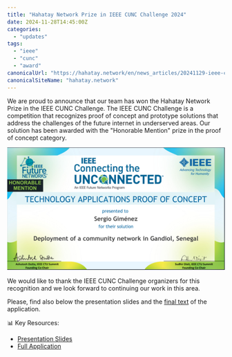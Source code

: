 ```yaml
---
title: "Hahatay Network Prize in IEEE CUNC Challenge 2024"
date: 2024-11-28T14:45:00Z
categories: 
  - "updates"
tags: 
  - "ieee"
  - "cunc"
  - "award"
canonicalUrl: "https://hahatay.network/en/news_articles/20241129-ieee-cunc-winners/" 
canonicalSiteName: "hahatay.network"
---
```


We are proud to announce that our team has won the Hahatay Network Prize in the IEEE CUNC Challenge. The IEEE CUNC Challenge is a competition that recognizes proof of concept and prototype solutions that address the challenges of the future internet in underserved areas. Our solution has been awarded with the "Honorable Mention" prize in the proof of concept category.

![ieee_certificate](images/IEEE-CTU2024-winners-certificate-Sergio-Gimenez_1.png)

We would like to thank the IEEE CUNC Challenge organizers for this recognition and we look forward to continuing our work in this area.

Please, find also below  the presentation slides and the [final text](./files/Connected_the_unconnected_application_final.pdf) of the application.

📊 Key Resources:

* [Presentation Slides](files/IEEE-CTU-Presentation-Hahatay-Network.odp)
* [Full Application](files/Connected_the_unconnected_application_final.pdf)